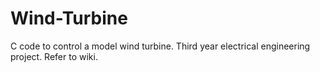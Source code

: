 # Wind-Turbine
C code to control a model wind turbine. Third year electrical engineering project. Refer to wiki.
